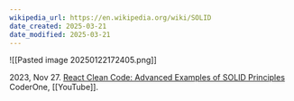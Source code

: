 ```yaml
---
wikipedia_url: https://en.wikipedia.org/wiki/SOLID
date_created: 2025-03-21
date_modified: 2025-03-21
---
```




![[Pasted image 20250122172405.png]]

2023, Nov 27.  [React Clean Code: Advanced Examples of SOLID Principles](https://youtu.be/t_h_A6RkM7A?si=4gzYdQgPDv86FwBB) CoderOne, [[YouTube]]. 



